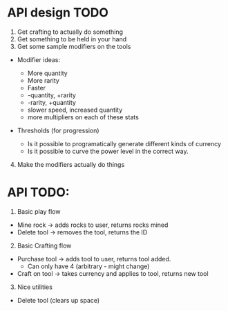 # API design TODO

1. Get crafting to actually do something
2. Get something to be held in your hand
3. Get some sample modifiers on the tools

  - Modifier ideas:
    - More quantity
    - More rarity
    - Faster
    - -quantity, +rarity
    - -rarity, +quantity
    - slower speed, increased quantity
    - more multipliers on each of these stats
  
  - Thresholds (for progression)
    - Is it possible to programatically generate different kinds of currency
    - Is it possible to curve the power level in the correct way.

4. Make the modifiers actually do things




# API TODO:

1. Basic play flow

  - Mine rock -> adds rocks to user, returns rocks mined
  - Delete tool -> removes the tool, returns the ID

2. Basic Crafting flow

  - Purchase tool -> adds tool to user, returns tool added.
    - Can only have 4 (arbitrary - might change)
  - Craft on tool -> takes currency and applies to tool, returns new tool

3. Nice utilities

  - Delete tool (clears up space)

